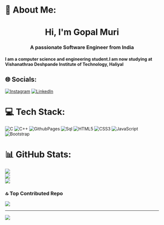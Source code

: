 
# 💫 About Me:
<h1 align="center">Hi, I'm Gopal Muri</h1>

<h3 align="center">A passionate Software Engineer from India</h1>
<h4 align="centre">I am a computer science and engineering student.I am now studying at Vishanathrao Deshpande Institute of Technology, Haliyal 


## 🌐 Socials:
[![Instagram](https://img.shields.io/badge/Instagram-%23E4405F.svg?logo=Instagram&logoColor=white)](https://instagram.com/gopalmuri9119) [![LinkedIn](https://img.shields.io/badge/LinkedIn-%230077B5.svg?logo=linkedin&logoColor=white)](https://linkedin.com/in/GOPALMURI) 

# 💻 Tech Stack:
![C](https://img.shields.io/badge/c-%2300599C.svg?style=for-the-badge&logo=c&logoColor=white) ![C++](https://img.shields.io/badge/c++-%2300599C.svg?style=for-the-badge&logo=c%2B%2B&logoColor=white) ![GithubPages](https://img.shields.io/badge/github%20pages-121013?style=for-the-badge&logo=github&logoColor=white) ![Sql](https://img.shields.io/badge/Sql-%2344A833.svg?style=for-the-badge&logo=Sql&logoColor=white) 
![HTML5](https://img.shields.io/badge/html5-%23E34F26.svg?style=for-the-badge&logo=html5&logoColor=white)
![CSS3](https://img.shields.io/badge/css3-%231572B6.svg?style=for-the-badge&logo=css3&logoColor=white)
![JavaScript](https://img.shields.io/badge/javascript-%23F7DF1E.svg?style=for-the-badge&logo=javascript&logoColor=black)
![Bootstrap](https://img.shields.io/badge/bootstrap-%23563D7C.svg?style=for-the-badge&logo=bootstrap&logoColor=white)
# 📊 GitHub Stats:
![](https://github-readme-stats.vercel.app/api?username=gopal9119muri&theme=dark&hide_border=false&include_all_commits=true&count_private=true)<br/>
![](https://github-readme-streak-stats.herokuapp.com/?user=gopal9119muri&theme=dark&hide_border=false)<br/>
![](https://github-readme-stats.vercel.app/api/top-langs/?username=gopal9119muri&theme=dark&hide_border=false&include_all_commits=true&count_private=true&layout=compact)


### 🔝 Top Contributed Repo
![](https://github-contributor-stats.vercel.app/api?username=gopal9119muri&limit=5&theme=dark&combine_all_yearly_contributions=true)

---
[![](https://visitcount.itsvg.in/api?id=gopal9119muri&icon=0&color=0)](https://visitcount.itsvg.in)

<!-- Proudly created with GPRM ( https://gprm.itsvg.in ) -->
